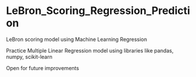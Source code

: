 # LeBron_Scoring_Regression_Prediction
LeBron scoring model using Machine Learning Regression

Practice Multiple Linear Regression model using libraries like pandas, numpy, scikit-learn

Open for future improvements
